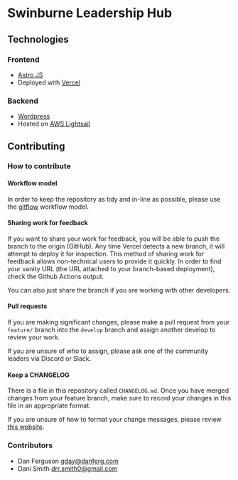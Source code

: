 # Swinburne Leadership Hub

## Technologies

### Frontend

- [Astro JS](https://astro.build/)
- Deployed with [Vercel](https://vercel.com/)

### Backend

- [Wordpress](https://wordpress.org/)
- Hosted on [AWS Lightsail](https://aws.amazon.com/lightsail/)

## Contributing

### How to contribute

#### Workflow model

In order to keep the repository as tidy and in-line as possible, please use the [gitflow](https://www.atlassian.com/git/tutorials/comparing-workflows/gitflow-workflow) workflow model.

#### Sharing work for feedback

If you want to share your work for feedback, you will be able to push the branch to the origin (GitHub). Any time Vercel detects a new branch, it will attempt to deploy it for inspection. This method of sharing work for feedback allows non-technical users to provide it quickly. In order to find your vanity URL (the URL attached to your branch-based deployment), check the Github Actions output.

You can also just share the branch if you are working with other developers.

#### Pull requests

If you are making significant changes, please make a pull request from your `feature/` branch into the `develop` branch and assign another develop to review your work.

If you are unsure of who to assign, please ask one of the community leaders via Discord or Slack.

#### Keep a CHANGELOG

There is a file in this repository called `CHANGELOG.md`. Once you have merged changes from your feature branch, make sure to record your changes in this file in an appropriate format.

If you are unsure of how to format your change messages, please review [this website](https://keepachangelog.com/).

### Contributors

- Dan Ferguson <gday@danferg.com>
- Dani Smith <drr.smith0@gmail.com>